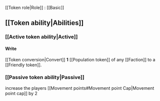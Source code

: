 [[Token role|Role]] : [[Basic]]

## [[Token ability|Abilities]]
### [[Active token ability|Active]]
#### Write
[[Token conversion|Convert]] **1** [[Population token]] of any [[Faction]] to a [[Friendly token]].

### [[Passive token ability|Passive]]
increase the players [[Movement points#Movement point Cap|Movement point cap]] by 2
